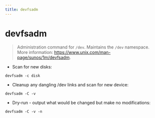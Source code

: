 ```yaml
---
title: devfsadm
---
```

# devfsadm

> Administration command for `/dev`. Maintains the `/dev` namespace.
> More information: <https://www.unix.com/man-page/sunos/1m/devfsadm>.

- Scan for new disks:

`devfsadm -c disk`

- Cleanup any dangling /dev links and scan for new device:

`devfsadm -C -v`

- Dry-run - output what would be changed but make no modifications:

`devfsadm -C -v -n`
